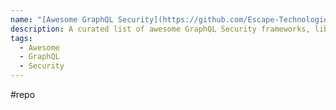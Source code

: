 ```yaml
---
name: "[Awesome GraphQL Security](https://github.com/Escape-Technologies/awesome-graphql-security)"
description: A curated list of awesome GraphQL Security frameworks, libraries, software and resources
tags:
  - Awesome
  - GraphQL
  - Security
---
```

#repo